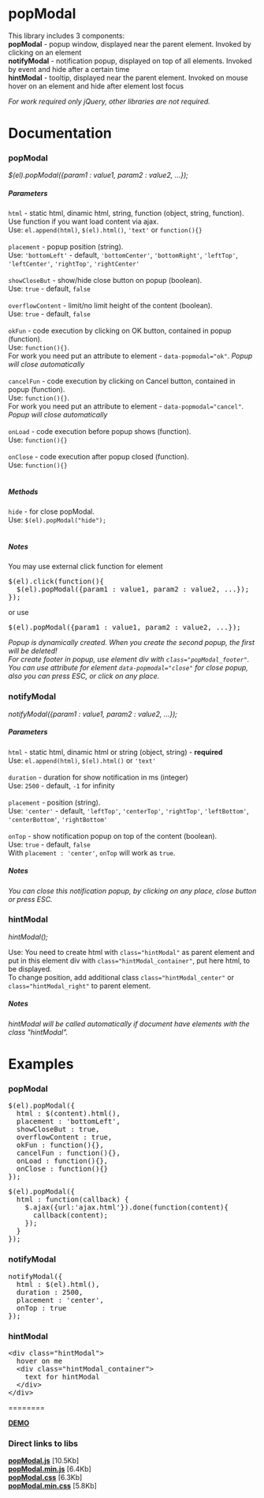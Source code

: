 popModal
========

This library includes 3 components:<br>
<b>popModal</b> - popup window, displayed near the parent element. Invoked by clicking on an element<br>
<b>notifyModal</b> - notification popup, displayed on top of all elements. Invoked by event and hide after a certain time<br>
<b>hintModal</b> - tooltip, displayed near the parent element. Invoked on mouse hover on an element and hide after element lost focus<br>

<i>For work required only jQuery, other libraries are not required.</i>


Documentation
=============

<h3>popModal</h3>
<p><i>$(el).popModal({param1 : value1, param2 : value2, ...});</i></p>

<h5>Parameters</h5>
<code>html</code> - static html, dinamic html, string, function (object, string, function). Use function if you want load content via ajax.<br>
Use: <code>el.append(html)</code>, <code>$(el).html()</code>, <code>'text'</code> or <code>function(){}</code><br>
<br>
<code>placement</code> - popup position (string).<br>
Use: <code>'bottomLeft'</code> - default, <code>'bottomCenter'</code>, <code>'bottomRight'</code>, <code>'leftTop'</code>, <code>'leftCenter'</code>, <code>'rightTop'</code>, <code>'rightCenter'</code><br>
<br>
<code>showCloseBut</code> - show/hide close button on popup (boolean).<br>
Use: <code>true</code> - default, <code>false</code><br>
<br>
<code>overflowContent</code> - limit/no limit height of the content (boolean).<br>
Use: <code>true</code> - default, <code>false</code><br>
<br>
<code>okFun</code> - code execution by clicking on OK button, contained in popup (function).<br>
Use: <code>function(){}</code>.<br>
For work you need put an attribute to element - <code>data-popmodal="ok"</code>. <i>Popup will close automatically</i><br>
<br>
<code>cancelFun</code> - code execution by clicking on Cancel button, contained in popup (function).<br>
Use: <code>function(){}</code>.<br>
For work you need put an attribute to element - <code>data-popmodal="cancel"</code>. <i>Popup will close automatically</i><br>
<br>
<code>onLoad</code> - code execution before popup shows (function).<br>
Use: <code>function(){}</code><br>
<br>
<code>onClose</code> - code execution after popup closed (function).<br>
Use: <code>function(){}</code><br>
<br>

<h5>Methods</h5>
<code>hide</code> - for close popModal.<br>
Use: <code>$(el).popModal("hide");</code><br>
<br>

<h5>Notes</h5>
You may use external click function for element
<pre>
$(el).click(function(){
  $(el).popModal({param1 : value1, param2 : value2, ...});
});
</pre>
or use
<pre>
$(el).popModal({param1 : value1, param2 : value2, ...});
</pre>

<i>Popup is dynamically created. When you create the second popup, the first will be deleted!</i><br>
<i>For create footer in popup, use element div with <code>class="popModal_footer"</code>. You can use attribute for element <code>data-popmodal="close"</code> for close popup, also you can press ESC, or click on any place.</i>



<h3>notifyModal</h3>
<p><i>notifyModal({param1 : value1, param2 : value2, ...});</i></p>

<h5>Parameters</h5>
<code>html</code> - static html, dinamic html or string (object, string) - <b>required</b><br>
Use: <code>el.append(html)</code>, <code>$(el).html()</code> or <code>'text'</code><br>
<br>
<code>duration</code> - duration for show notification in ms (integer)<br>
Use: <code>2500</code> - default, <code>-1</code> for infinity<br>
<br>
<code>placement</code> - position (string).<br>
Use: <code>'center'</code> - default, <code>'leftTop'</code>, <code>'centerTop'</code>, <code>'rightTop'</code>, <code>'leftBottom'</code>, <code>'centerBottom'</code>, <code>'rightBottom'</code><br>
<br>
<code>onTop</code> - show notification popup on top of the content (boolean).<br>
Use: <code>true</code> - default, <code>false</code><br>
With <code>placement : 'center'</code>, <code>onTop</code> will work as <code>true</code>.

<h5>Notes</h5>
<i>You can close this notification popup, by clicking on any place, close button or press ESC.</i><br>




<h3>hintModal</h3>
<p><i>hintModal();</i></p>

Use: You need to create html with <code>class="hintModal"</code> as parent element and put in this element div with <code>class="hintModal_container"</code>, put here html, to be displayed.<br>
To change position, add additional class <code>class="hintModal_center"</code> or <code>class="hintModal_right"</code> to parent element.<br>

<h5>Notes</h5>
<i>hintModal will be called automatically if document have elements with the class "hintModal".</i>



Examples
========

<h3>popModal</h3>
<pre>
$(el).popModal({
  html : $(content).html(),
  placement : 'bottomLeft',
  showCloseBut : true,
  overflowContent : true,
  okFun : function(){},
  cancelFun : function(){},
  onLoad : function(){},
  onClose : function(){}
});
</pre>
<pre>
$(el).popModal({
  html : function(callback) {
    $.ajax({url:'ajax.html'}).done(function(content){
      callback(content);
    });
  }
});
</pre>


<h3>notifyModal</h3>
<pre>
notifyModal({
  html : $(el).html(),
  duration : 2500,
  placement : 'center',
  onTop : true
});
</pre>


<h3>hintModal</h3>

<pre>
&lt;div class="hintModal"&gt;
  hover on me
  &lt;div class="hintModal_container"&gt;
    text for hintModal
  &lt;/div&gt;
&lt;/div&gt;
</pre>


========

<a href="http://vadimsva.github.io/popModal/" target="_blank"><b>DEMO</b></a>


<h3>Direct links to libs</h3>
<a href="http://vadimsva.github.io/popModal/popModal.js" target="_blank"><b>popModal.js</b></a> [10.5Kb]<br>
<a href="http://vadimsva.github.io/popModal/popModal.min.js" target="_blank"><b>popModal.min.js</b></a> [6.4Kb]<br>
<a href="http://vadimsva.github.io/popModal/popModal.css" target="_blank"><b>popModal.css</b></a> [6.3Kb]<br>
<a href="http://vadimsva.github.io/popModal/popModal.min.css" target="_blank"><b>popModal.min.css</b></a> [5.8Kb]

